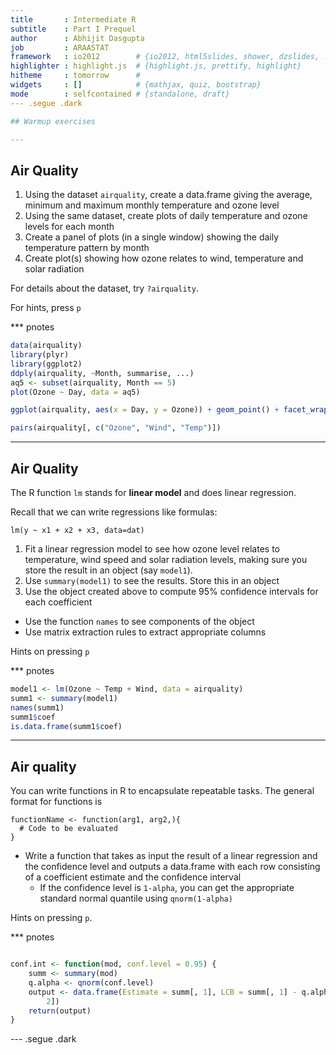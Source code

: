 ```yaml
---
title       : Intermediate R
subtitle    : Part I Prequel
author      : Abhijit Dasgupta
job         : ARAASTAT
framework   : io2012        # {io2012, html5slides, shower, dzslides, ...}
highlighter : highlight.js  # {highlight.js, prettify, highlight}
hitheme     : tomorrow      # 
widgets     : []            # {mathjax, quiz, bootstrap}
mode        : selfcontained # {standalone, draft}
--- .segue .dark

## Warmup exercises

---
```


## Air Quality

1. Using the dataset `airquality`, create a data.frame giving the 
average, minimum and maximum monthly temperature and ozone level
2. Using the same dataset, create plots of daily temperature and ozone levels for each month
3. Create a panel of plots (in a single window) showing the daily temperature pattern by month
4. Create plot(s) showing how ozone relates to wind, temperature and solar radiation

For details about the dataset, try `?airquality`.

For hints, press `p`

*** pnotes


```r
data(airquality)
library(plyr)
library(ggplot2)
ddply(airquality, ~Month, summarise, ...)
aq5 <- subset(airquality, Month == 5)
plot(Ozone ~ Day, data = aq5)

ggplot(airquality, aes(x = Day, y = Ozone)) + geom_point() + facet_wrap(~Month)

pairs(airquality[, c("Ozone", "Wind", "Temp")])

```


---

## Air Quality

The R function `lm` stands for **linear model** and does linear regression.

Recall that we can write regressions like formulas:
```
lm(y ~ x1 + x2 + x3, data=dat)
```

1. Fit a linear regression model to see how ozone level relates to temperature, wind speed and solar radiation levels, making sure you store the result in an object (say `model1`).
2. Use `summary(model1)` to see the results. Store this in an object
3. Use the object created above to compute 95% confidence intervals for each coefficient
  - Use the function `names` to see components of the object
  - Use matrix extraction rules to extract appropriate columns


Hints on pressing `p`

*** pnotes


```r
model1 <- lm(Ozone ~ Temp + Wind, data = airquality)
summ1 <- summary(model1)
names(summ1)
summ1$coef
is.data.frame(summ1$coef)

```


---

## Air quality

You can write functions in R to encapsulate repeatable tasks. The general format for functions is
``` 
functionName <- function(arg1, arg2,){
  # Code to be evaluated
}
```

+ Write a function that takes as input the result of a linear regression and the confidence level and outputs a data.frame with each row consisting of a coefficient estimate and the confidence interval
  - If the confidence level is `1-alpha`, you can get the appropriate standard normal quantile using `qnorm(1-alpha)`

Hints on pressing `p`.

*** pnotes


```r

conf.int <- function(mod, conf.level = 0.95) {
    summ <- summary(mod)
    q.alpha <- qnorm(conf.level)
    output <- data.frame(Estimate = summ[, 1], LCB = summ[, 1] - q.alpha * summ[, 
        2])
    return(output)
}
```

--- .segue .dark






